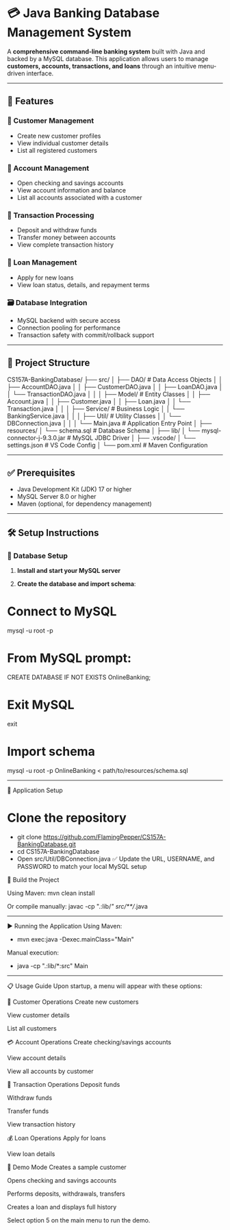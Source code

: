 # 💳 Java Banking Database Management System

A **comprehensive command-line banking system** built with Java and backed by a MySQL database. This application allows users to manage **customers, accounts, transactions, and loans** through an intuitive menu-driven interface.

---

## 🚀 Features

### 👤 Customer Management
- Create new customer profiles
- View individual customer details
- List all registered customers

### 🏦 Account Management
- Open checking and savings accounts
- View account information and balance
- List all accounts associated with a customer

### 💸 Transaction Processing
- Deposit and withdraw funds
- Transfer money between accounts
- View complete transaction history

### 🧾 Loan Management
- Apply for new loans
- View loan status, details, and repayment terms

### 🗃️ Database Integration
- MySQL backend with secure access
- Connection pooling for performance
- Transaction safety with commit/rollback support

---

## 📁 Project Structure

CS157A-BankingDatabase/
├── src/
│ ├── DAO/ # Data Access Objects
│ │ ├── AccountDAO.java
│ │ ├── CustomerDAO.java
│ │ ├── LoanDAO.java
│ │ └── TransactionDAO.java
│ │
│ ├── Model/ # Entity Classes
│ │ ├── Account.java
│ │ ├── Customer.java
│ │ ├── Loan.java
│ │ └── Transaction.java
│ │
│ ├── Service/ # Business Logic
│ │ └── BankingService.java
│ │
│ ├── Util/ # Utility Classes
│ │ └── DBConnection.java
│ │
│ └── Main.java # Application Entry Point
│
├── resources/
│ └── schema.sql # Database Schema
│
├── lib/
│ └── mysql-connector-j-9.3.0.jar # MySQL JDBC Driver
│
├── .vscode/
│ └── settings.json # VS Code Config
│
└── pom.xml # Maven Configuration

---

## ✅ Prerequisites

- Java Development Kit (JDK) 17 or higher
- MySQL Server 8.0 or higher
- Maven (optional, for dependency management)

---

## 🛠️ Setup Instructions

### 🔧 Database Setup

1. **Install and start your MySQL server**

2. **Create the database and import schema**:

# Connect to MySQL
mysql -u root -p

# From MySQL prompt:
CREATE DATABASE IF NOT EXISTS OnlineBanking;

# Exit MySQL
exit

# Import schema
mysql -u root -p OnlineBanking < path/to/resources/schema.sql

---

🧩 Application Setup

# Clone the repository
- git clone https://github.com/FlamingPepper/CS157A-BankingDatabase.git
- cd CS157A-BankingDatabase
- Open src/Util/DBConnection.java
✅ Update the URL, USERNAME, and PASSWORD to match your local MySQL setup

🔨 Build the Project

Using Maven:
mvn clean install

Or compile manually:
javac -cp ".:lib/*" src/**/*.java

---

▶️ Running the Application
Using Maven:
- mvn exec:java -Dexec.mainClass="Main"

Manual execution:
- java -cp ".:lib/*:src" Main

---

📋 Usage Guide
Upon startup, a menu will appear with these options:

👥 Customer Operations
Create new customers

View customer details

List all customers

💳 Account Operations
Create checking/savings accounts

View account details

View all accounts by customer

🔁 Transaction Operations
Deposit funds

Withdraw funds

Transfer funds

View transaction history

💰 Loan Operations
Apply for loans

View loan details

🧪 Demo Mode
Creates a sample customer

Opens checking and savings accounts

Performs deposits, withdrawals, transfers

Creates a loan and displays full history

Select option 5 on the main menu to run the demo.
